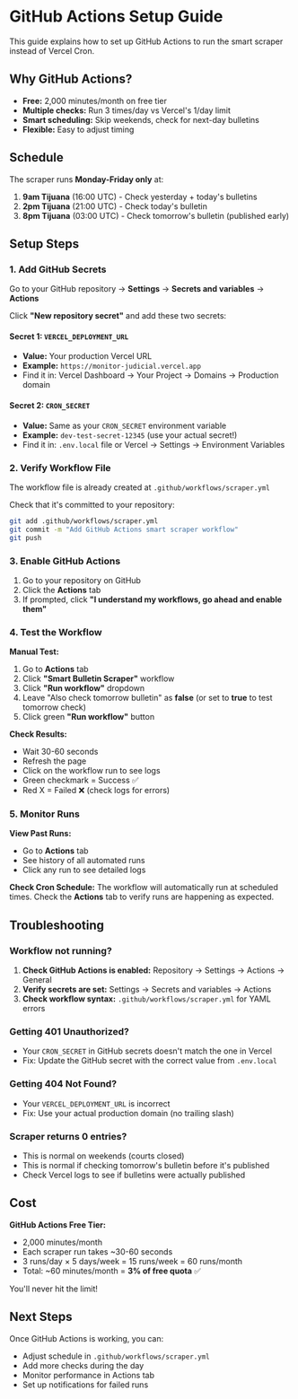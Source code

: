 # GitHub Actions Setup Guide

This guide explains how to set up GitHub Actions to run the smart scraper instead of Vercel Cron.

## Why GitHub Actions?

- **Free:** 2,000 minutes/month on free tier
- **Multiple checks:** Run 3 times/day vs Vercel's 1/day limit
- **Smart scheduling:** Skip weekends, check for next-day bulletins
- **Flexible:** Easy to adjust timing

## Schedule

The scraper runs **Monday-Friday only** at:

1. **9am Tijuana** (16:00 UTC) - Check yesterday + today's bulletins
2. **2pm Tijuana** (21:00 UTC) - Check today's bulletin
3. **8pm Tijuana** (03:00 UTC) - Check tomorrow's bulletin (published early)

## Setup Steps

### 1. Add GitHub Secrets

Go to your GitHub repository → **Settings** → **Secrets and variables** → **Actions**

Click **"New repository secret"** and add these two secrets:

#### Secret 1: `VERCEL_DEPLOYMENT_URL`
- **Value:** Your production Vercel URL
- **Example:** `https://monitor-judicial.vercel.app`
- Find it in: Vercel Dashboard → Your Project → Domains → Production domain

#### Secret 2: `CRON_SECRET`
- **Value:** Same as your `CRON_SECRET` environment variable
- **Example:** `dev-test-secret-12345` (use your actual secret!)
- Find it in: `.env.local` file or Vercel → Settings → Environment Variables

### 2. Verify Workflow File

The workflow file is already created at `.github/workflows/scraper.yml`

Check that it's committed to your repository:
```bash
git add .github/workflows/scraper.yml
git commit -m "Add GitHub Actions smart scraper workflow"
git push
```

### 3. Enable GitHub Actions

1. Go to your repository on GitHub
2. Click the **Actions** tab
3. If prompted, click **"I understand my workflows, go ahead and enable them"**

### 4. Test the Workflow

**Manual Test:**
1. Go to **Actions** tab
2. Click **"Smart Bulletin Scraper"** workflow
3. Click **"Run workflow"** dropdown
4. Leave "Also check tomorrow bulletin" as **false** (or set to **true** to test tomorrow check)
5. Click green **"Run workflow"** button

**Check Results:**
- Wait 30-60 seconds
- Refresh the page
- Click on the workflow run to see logs
- Green checkmark = Success ✅
- Red X = Failed ❌ (check logs for errors)

### 5. Monitor Runs

**View Past Runs:**
- Go to **Actions** tab
- See history of all automated runs
- Click any run to see detailed logs

**Check Cron Schedule:**
The workflow will automatically run at scheduled times. Check the **Actions** tab to verify runs are happening as expected.

## Troubleshooting

### Workflow not running?

1. **Check GitHub Actions is enabled:** Repository → Settings → Actions → General
2. **Verify secrets are set:** Settings → Secrets and variables → Actions
3. **Check workflow syntax:** `.github/workflows/scraper.yml` for YAML errors

### Getting 401 Unauthorized?

- Your `CRON_SECRET` in GitHub secrets doesn't match the one in Vercel
- Fix: Update the GitHub secret with the correct value from `.env.local`

### Getting 404 Not Found?

- Your `VERCEL_DEPLOYMENT_URL` is incorrect
- Fix: Use your actual production domain (no trailing slash)

### Scraper returns 0 entries?

- This is normal on weekends (courts closed)
- This is normal if checking tomorrow's bulletin before it's published
- Check Vercel logs to see if bulletins were actually published

## Cost

**GitHub Actions Free Tier:**
- 2,000 minutes/month
- Each scraper run takes ~30-60 seconds
- 3 runs/day × 5 days/week = 15 runs/week = 60 runs/month
- Total: ~60 minutes/month = **3% of free quota** ✅

You'll never hit the limit!

## Next Steps

Once GitHub Actions is working, you can:
- Adjust schedule in `.github/workflows/scraper.yml`
- Add more checks during the day
- Monitor performance in Actions tab
- Set up notifications for failed runs

